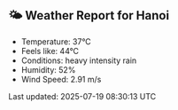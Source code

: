 <!-- WEATHER-START -->
## 🌤 Weather Report for Hanoi

- Temperature: 37°C
- Feels like: 44°C
- Conditions: heavy intensity rain
- Humidity: 52%
- Wind Speed: 2.91 m/s

Last updated: 2025-07-19 08:30:13 UTC
<!-- WEATHER-END -->
